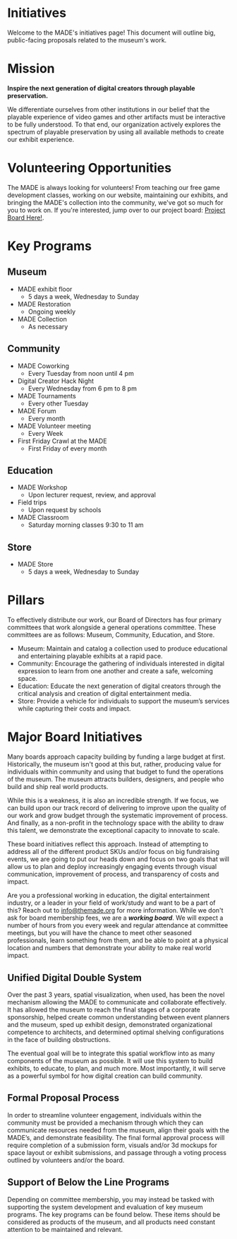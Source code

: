 # Initiatives
Welcome to the MADE's initiatives page! This document will outline big, public-facing proposals related to the museum's work.

# Mission
**Inspire the next generation of digital creators through playable preservation.**

We differentiate ourselves from other institutions in our belief that the playable experience of video games and other artifacts must be interactive to be fully understood. To that end, our organization actively explores the spectrum of playable preservation by using all available methods to create our exhibit experience.

# Volunteering Opportunities
The MADE is always looking for volunteers! From teaching our free game development classes, working on our website, maintaining our exhibits, and bringing the MADE's collection into the community, we've got so much for you to work on. If you're interested, jump over to our project board: [Project Board Here!](https://github.com/orgs/Museum-of-Art-and-Digital-Entertainment/projects/14).

# Key Programs
## Museum
- MADE exhibit floor
  - 5 days a week, Wednesday to Sunday
- MADE Restoration
  - Ongoing weekly
- MADE Collection
  - As necessary
 
## Community
- MADE Coworking
  - Every Tuesday from noon until 4 pm
- Digital Creator Hack Night
  - Every Wednesday from 6 pm to 8 pm
- MADE Tournaments
  - Every other Tuesday
- MADE Forum
  - Every month
- MADE Volunteer meeting
  - Every Week
- First Friday Crawl at the MADE
  - First Friday of every month
 
## Education
- MADE Workshop
  - Upon lecturer request, review, and approval
- Field trips
  - Upon request by schools
- MADE Classroom
  - Saturday morning classes 9:30 to 11 am


## Store
- MADE Store
  - 5 days a week, Wednesday to Sunday

# Pillars
To effectively distribute our work, our Board of Directors has four primary committees that work alongside a general operations committee. These committees are as follows: Museum, Community, Education, and Store. 

- Museum: Maintain and catalog a collection used to produce educational and entertaining playable exhibits at a rapid pace.
- Community: Encourage the gathering of individuals interested in digital expression to learn from one another and create a safe, welcoming space.
- Education: Educate the next generation of digital creators through the critical analysis and creation of digital entertainment media.
- Store: Provide a vehicle for individuals to support the museum’s services while capturing their costs and impact.

# Major Board Initiatives
Many boards approach capacity building by funding a large budget at first. Historically, the museum isn't good at this but, rather, producing value for individuals within community and using that budget to fund the operations of the museum. The museum attracts builders, designers, and people who build and ship real world products.

While this is a weakness, it is also an incredible strength. If we focus, we can build upon our track record of delivering to improve upon the quality of our work and grow budget through the systematic improvement of process. And finally, as a non-profit in the technology space with the ability to draw this talent, we demonstrate the exceptional capacity to innovate to scale.

These board initiatives reflect this approach. Instead of attempting to address all of the different product SKUs and/or focus on big fundraising events, we are going to put our heads down and focus on two goals that will allow us to plan and deploy increasingly engaging events through visual communication, improvement of process, and transparency of costs and impact.

Are you a professional working in education, the digital entertainment industry, or a leader in your field of work/study and want to be a part of this? Reach out to info@themade.org for more information. While we don't ask for board membership fees, we are a ***working board***. We will expect a number of hours from you every week and regular attendance at committee meetings, but you will have the chance to meet other seasoned professionals, learn something from them, and be able to point at a physical location and numbers that demonstrate your ability to make real world impact.

## Unified Digital Double System
Over the past 3 years, spatial visualization, when used, has been the novel mechanism allowing the MADE to communicate and collaborate effectively. It has allowed the museum to reach the final stages of a corporate sponsorship, helped create common understanding between event planners and the museum, sped up exhibit design, demonstrated organizational competence to architects, and determined optimal shelving configurations in the face of building obstructions.

The eventual goal will be to integrate this spatial workflow into as many components of the museum as possible. It will use this system to build exhibits, to educate, to plan, and much more. Most importantly, it will serve as a powerful symbol for how digital creation can build community. 

## Formal Proposal Process
In order to streamline volunteer engagement, individuals within the community must be provided a mechanism through which they can communicate resources needed from the museum, align their goals with the MADE’s, and demonstrate feasibility. The final formal approval process will require completion of a submission form, visuals and/or 3d mockups for space layout or exhibit submissions, and passage through a voting process outlined by volunteers and/or the board.

## Support of Below the Line Programs
Depending on committee membership, you may instead be tasked with supporting the system development and evaluation of key museum programs. The key programs can be found below. These items should be considered as products of the museum, and all products need constant attention to be maintained and relevant.



